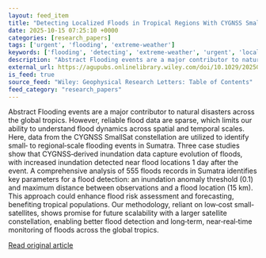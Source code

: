 ```yaml
---
layout: feed_item
title: "Detecting Localized Floods in Tropical Regions With CYGNSS SmallSat Constellation: A Proof of Concept From the Maritime Continent"
date: 2025-10-15 07:25:10 +0000
categories: [research_papers]
tags: ['urgent', 'flooding', 'extreme-weather']
keywords: ['flooding', 'detecting', 'extreme-weather', 'urgent', 'localized', 'floods']
description: "Abstract Flooding events are a major contributor to natural disasters across the global tropics"
external_url: https://agupubs.onlinelibrary.wiley.com/doi/10.1029/2025GL118111?af=R
is_feed: true
source_feed: "Wiley: Geophysical Research Letters: Table of Contents"
feed_category: "research_papers"
---
```


Abstract Flooding events are a major contributor to natural disasters across the global tropics. However, reliable flood data are sparse, which limits our ability to understand flood dynamics across spatial and temporal scales. Here, data from the CYGNSS SmallSat constellation are utilized to identify small‐ to regional‐scale flooding events in Sumatra. Three case studies show that CYGNSS‐derived inundation data capture evolution of floods, with increased inundation detected near flood locations 1 day after the event. A comprehensive analysis of 555 floods records in Sumatra identifies key parameters for a flood detection: an inundation anomaly threshold (0.1) and maximum distance between observations and a flood location (15 km). This approach could enhance flood risk assessment and forecasting, benefiting tropical populations. Our methodology, reliant on low‐cost small‐satellites, shows promise for future scalability with a larger satellite constellation, enabling better flood detection and long‐term, near‐real‐time monitoring of floods across the global tropics.

[Read original article](https://agupubs.onlinelibrary.wiley.com/doi/10.1029/2025GL118111?af=R)
